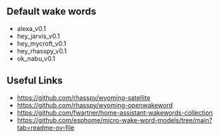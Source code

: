 ##  Default wake words

- alexa_v0.1
- hey_jarvis_v0.1
- hey_mycroft_v0.1
- hey_rhasspy_v0.1
- ok_nabu_v0.1

## Useful Links

- https://github.com/rhasspy/wyoming-satellite
- https://github.com/rhasspy/wyoming-openwakeword
- https://github.com/fwartner/home-assistant-wakewords-collection
- https://github.com/esphome/micro-wake-word-models/tree/main?tab=readme-ov-file
